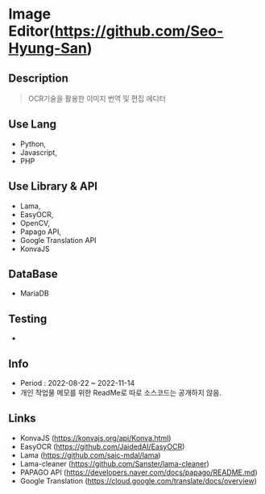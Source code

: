 # Image Editor(<https://github.com/Seo-Hyung-San>)


## Description

> OCR기술을 활용한 이미지 번역 및 편집 에디터

## Use Lang

- Python,
- Javascript,
- PHP

## Use Library & API

- Lama,
- EasyOCR,
- OpenCV,
- Papago API,
- Google Translation API
- KonvaJS

## DataBase

- MariaDB

## Testing

- 

## Info

- Period : 2022-08-22 ~ 2022-11-14
- 개인 작업물 메모를 위한 ReadMe로 따로 소스코드는 공개하지 않음.

## Links

- KonvaJS (<https://konvajs.org/api/Konva.html>)
- EasyOCR (<https://github.com/JaidedAI/EasyOCR>)
- Lama (<https://github.com/saic-mdal/lama>)
- Lama-cleaner (<https://github.com/Sanster/lama-cleaner>)
- PAPAGO API (<https://developers.naver.com/docs/papago/README.md>)
- Google Translation (<https://cloud.google.com/translate/docs/overview>)
